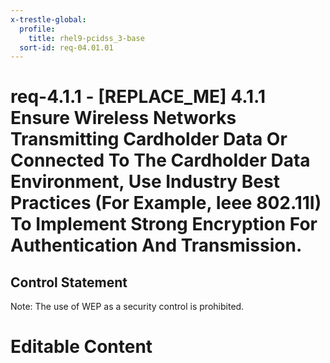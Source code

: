 ```yaml
---
x-trestle-global:
  profile:
    title: rhel9-pcidss_3-base
  sort-id: req-04.01.01
---
```


# req-4.1.1 - \[REPLACE_ME\] 4.1.1 Ensure Wireless Networks Transmitting Cardholder Data Or Connected To The Cardholder Data Environment, Use Industry Best Practices (For Example, Ieee 802.11I) To Implement Strong Encryption For Authentication And Transmission.

## Control Statement

Note: The use of WEP as a security control is prohibited.

# Editable Content

<!-- Make additions and edits below -->
<!-- The above represents the contents of the control as received by the profile, prior to additions. -->
<!-- If the profile makes additions to the control, they will appear below. -->
<!-- The above markdown may not be edited but you may edit the content below, and/or introduce new additions to be made by the profile. -->
<!-- If there is a yaml header at the top, parameter values may be edited. Use --set-parameters to incorporate the changes during assembly. -->
<!-- The content here will then replace what is in the profile for this control, after running profile-assemble. -->
<!-- The current profile has no added parts for this control, but you may add new ones here. -->
<!-- Each addition must have a heading either of the form ## Control my_addition_name -->
<!-- or ## Part a. (where the a. refers to one of the control statement labels.) -->
<!-- "## Control" parts are new parts added after the statement part. -->
<!-- "## Part" parts are new parts added into the top-level statement part with that label. -->
<!-- Subparts may be added with nested hash levels of the form ### My Subpart Name -->
<!-- underneath the parent ## Control or ## Part being added -->
<!-- See https://oscal-compass.github.io/compliance-trestle/tutorials/ssp_profile_catalog_authoring/ssp_profile_catalog_authoring for guidance. -->
